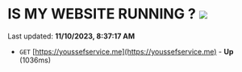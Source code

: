 # IS MY WEBSITE RUNNING ? [![](https://img.shields.io/static/v1?label=Sponsor&message=%E2%9D%A4&logo=GitHub&color=%23fe8e86)](https://github.com/sponsors/<username>)

Last updated: **11/10/2023, 8:37:17 AM**

- `GET` [https://youssefservice.me](https://youssefservice.me) - **Up** (1036ms)
